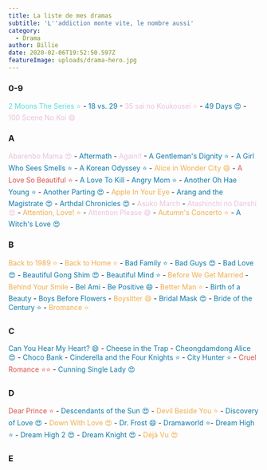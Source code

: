 ```yaml
---
title: La liste de mes dramas
subtitle: 'L''addiction monte vite, le nombre aussi'
category:
  - Drama
author: Billie
date: 2020-02-06T19:52:50.597Z
featureImage: uploads/drama-hero.jpg
---
```

### 0-9

<span style="color:#56dcd8">2 Moons The Series ⭐</span> - <span style="color:#117BAA">18 vs. 29</span> - <span style="color:#EBC0DE">35 sai no Koukousei ⭐</span> - <span style="color:#117BAA"> 49 Days 😍 </span> - <span style="color:#EBC0DE">100 Scene No Koi 😄</span>

### A

<span style="color:#EBC0DE">Abarenbo Mama 😍</span> - <span style="color:#117BAA">Aftermath</span> - <span style="color:#EBC0DE">Again!!</span> - <span style="color:#117BAA">A Gentleman's Dignity ⭐</span> - <span style="color:#117BAA">A Girl Who Sees Smells ⭐</span> - <span style="color:#117BAA">A Korean Odyssey ⭐ </span>- <span style="color:#f0ad4e">Alice in Wonder City 😄</span> - <span style="color:#d9534f">A Love So Beautiful ⭐ </span>- <span style="color:#117BAA">A Love To Kill </span> - <span style="color:#117BAA">Angry Mom ⭐</span> - <span style="color:#117BAA">Another Oh Hae Young ⭐ </span>- <span style="color:#117BAA">Another Parting 😍</span> - <span style="color:#f0ad4e">Apple In Your Eye</span> - <span style="color:#117BAA">Arang and the Magistrate 😍</span> - <span style="color:#117BAA">Arthdal Chronicles 😍</span> - <span style="color:#EBC0DE">Asuko March</span> - <span style="color:#EBC0DE">Atashinchi no Danshi 😍</span> - <span style="color:#f0ad4e">Attention, Love! ⭐</span> - <span style="color:#EBC0DE">Attention Please 😄</span> -  <span style="color:#f0ad4e">Autumn's Concerto ⭐</span> - <span style="color:#117BAA">A Witch's Love 😍</span>

### B

<span style="color:#f0ad4e">Back to 1989 ⭐</span> - <span style="color:#f0ad4e">Back to Home ⭐</span> - <span style="color:#117BAA">Bad Family ⭐</span> - <span style="color:#117BAA">Bad Guys 😍</span> - <span style="color:#117BAA">Bad Love 😍</span> - <span style="color:#117BAA">Beautiful Gong Shim 😍</span> - <span style="color:#117BAA">Beautiful Mind ⭐</span> - <span style="color:#f0ad4e">Before We Get Married </span>- <span style="color:#f0ad4e">Behind Your Smile</span> - <span style="color:#117BAA">Bel Ami</span> - <span style="color:#117BAA">Be Positive 😄</span> - <span style="color:#f0ad4e">Better Man ⭐</span> -   <span style="color:#117BAA">Birth of a Beauty</span> - <span style="color:#117BAA">Boys Before Flowers</span> - <span style="color:#f0ad4e">Boysitter 😄</span> - <span style="color:#117BAA">Bridal Mask 😍</span> - <span style="color:#117BAA">Bride of the Century ⭐</span> - <span style="color:#f0ad4e">Bromance ⭐</span>

### C

<span style="color:#117BAA">Can You Hear My Heart? 😄</span> - <span style="color:#117BAA">Cheese in the Trap </span> - <span style="color:#117BAA">Cheongdamdong Alice 😍</span> - <span style="color:#117BAA">Choco Bank</span> - <span style="color:#117BAA">Cinderella and the Four Knights ⭐</span> - <span style="color:#117BAA">City Hunter ⭐</span> -   <span style="color:#d9534f">Cruel Romance ⭐⭐</span> - <span style="color:#117BAA">Cunning Single Lady 😍</span>

### D

<span style="color:#d9534f">Dear Prince ⭐</span> - <span style="color:#117BAA">Descendants of the Sun 😍</span> - <span style="color:#f0ad4e">Devil Beside You ⭐</span> - <span style="color:#117BAA">Discovery of Love 😍</span> - <span style="color:#f0ad4e">Down With Love 😍</span> - <span style="color:#117BAA">Dr. Frost 😄</span> -  <span style="color:#117BAA">Dramaworld ⭐</span>- <span style="color:#117BAA">Dream High ⭐</span> - <span style="color:#117BAA">Dream High 2 😍 </span>- <span style="color:#117BAA">Dream Knight 😍</span> - <span style="color:#f0ad4e">Déjà Vu 😍</span>
### E
